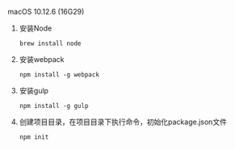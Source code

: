 macOS 10.12.6 (16G29)



1. 安装Node

   ```
   brew install node
   ```

2. 安装webpack

   ```
   npm install -g webpack
   ```

3. 安装gulp

   ```
   npm install -g gulp
   ```

4. 创建项目目录，在项目目录下执行命令，初始化package.json文件

   ```
   npm init
   ```

